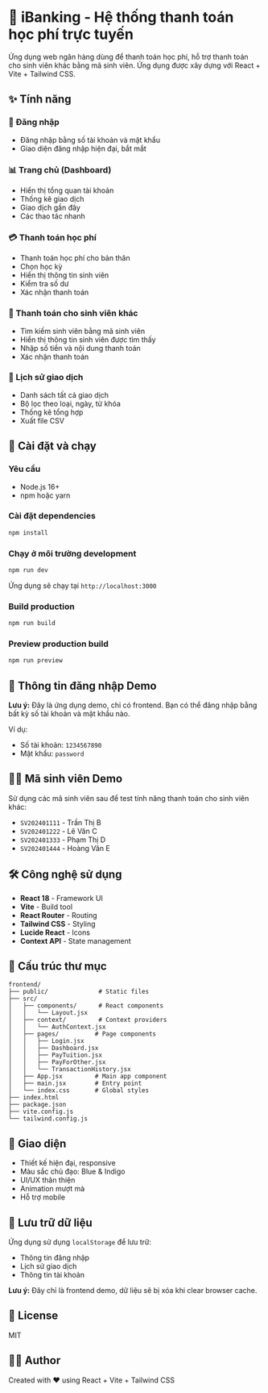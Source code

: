 # 🏦 iBanking - Hệ thống thanh toán học phí trực tuyến

Ứng dụng web ngân hàng dùng để thanh toán học phí, hỗ trợ thanh toán cho sinh viên khác bằng mã sinh viên. Ứng dụng được xây dựng với React + Vite + Tailwind CSS.

## ✨ Tính năng

### 🔐 Đăng nhập
- Đăng nhập bằng số tài khoản và mật khẩu
- Giao diện đăng nhập hiện đại, bắt mắt

### 📊 Trang chủ (Dashboard)
- Hiển thị tổng quan tài khoản
- Thống kê giao dịch
- Giao dịch gần đây
- Các thao tác nhanh

### 💳 Thanh toán học phí
- Thanh toán học phí cho bản thân
- Chọn học kỳ
- Hiển thị thông tin sinh viên
- Kiểm tra số dư
- Xác nhận thanh toán

### 👥 Thanh toán cho sinh viên khác
- Tìm kiếm sinh viên bằng mã sinh viên
- Hiển thị thông tin sinh viên được tìm thấy
- Nhập số tiền và nội dung thanh toán
- Xác nhận thanh toán

### 📜 Lịch sử giao dịch
- Danh sách tất cả giao dịch
- Bộ lọc theo loại, ngày, từ khóa
- Thống kê tổng hợp
- Xuất file CSV

## 🚀 Cài đặt và chạy

### Yêu cầu
- Node.js 16+ 
- npm hoặc yarn

### Cài đặt dependencies

```bash
npm install
```

### Chạy ở môi trường development

```bash
npm run dev
```

Ứng dụng sẽ chạy tại `http://localhost:3000`

### Build production

```bash
npm run build
```

### Preview production build

```bash
npm run preview
```

## 🔑 Thông tin đăng nhập Demo

**Lưu ý:** Đây là ứng dụng demo, chỉ có frontend. Bạn có thể đăng nhập bằng bất kỳ số tài khoản và mật khẩu nào.

Ví dụ:
- Số tài khoản: `1234567890`
- Mật khẩu: `password`

## 👨‍🎓 Mã sinh viên Demo

Sử dụng các mã sinh viên sau để test tính năng thanh toán cho sinh viên khác:
- `SV202401111` - Trần Thị B
- `SV202401222` - Lê Văn C
- `SV202401333` - Phạm Thị D
- `SV202401444` - Hoàng Văn E

## 🛠️ Công nghệ sử dụng

- **React 18** - Framework UI
- **Vite** - Build tool
- **React Router** - Routing
- **Tailwind CSS** - Styling
- **Lucide React** - Icons
- **Context API** - State management

## 📁 Cấu trúc thư mục

```
frontend/
├── public/              # Static files
├── src/
│   ├── components/      # React components
│   │   └── Layout.jsx
│   ├── context/         # Context providers
│   │   └── AuthContext.jsx
│   ├── pages/          # Page components
│   │   ├── Login.jsx
│   │   ├── Dashboard.jsx
│   │   ├── PayTuition.jsx
│   │   ├── PayForOther.jsx
│   │   └── TransactionHistory.jsx
│   ├── App.jsx         # Main app component
│   ├── main.jsx        # Entry point
│   └── index.css       # Global styles
├── index.html
├── package.json
├── vite.config.js
└── tailwind.config.js
```

## 🎨 Giao diện

- Thiết kế hiện đại, responsive
- Màu sắc chủ đạo: Blue & Indigo
- UI/UX thân thiện
- Animation mượt mà
- Hỗ trợ mobile

## 💾 Lưu trữ dữ liệu

Ứng dụng sử dụng `localStorage` để lưu trữ:
- Thông tin đăng nhập
- Lịch sử giao dịch
- Thông tin tài khoản

**Lưu ý:** Đây chỉ là frontend demo, dữ liệu sẽ bị xóa khi clear browser cache.

## 📝 License

MIT

## 👨‍💻 Author

Created with ❤️ using React + Vite + Tailwind CSS

